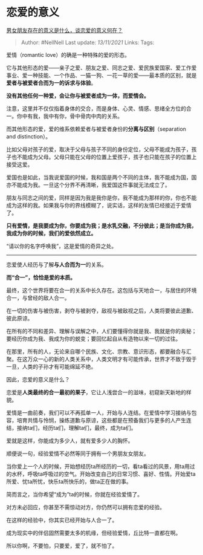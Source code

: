 # 恋爱的意义
[男女朋友存在的意义是什么，谈恋爱的意义何在？](https://www.zhihu.com/question/61467321/answer/2219718904)

> Author: #NellNell 
Last update: *13/11/2021* 
Links:
Tags:   
  

爱情（romantic love）的确是一种特殊的爱的形态。

它与其他形态的爱——亲子之爱、朋友之爱、同志之爱、爱民族爱国家、爱工作爱事业、爱一种技能、一个作品、一猫一狗、一花一草的爱——最本质的区别，就是**爱者与被爱者合而为一的诉求与体验**。

**没有其他任何一种爱，会让你与被爱者成为一体，而爱情会。**

注意，这里并不仅仅指着身体的交合，而是身体、心灵、情感、思绪全方位的合一。你中有我，我中有你，骨中骨肉中肉的关系。

而其他形态的爱，爱的维系依赖爱者与被爱者身份的**分离与区别**（separation and distinction）。

比如父母对孩子的爱，取决于父母与孩子不同的身份定位，父母不能成为孩子，孩子也不能成为父母。父母只能在父母的位置上爱孩子，孩子也只能在孩子的位置上接受这爱。

爱国也是如此，当我说爱国的时候，我和国是两个不同的主体，我不能成为国，国亦不能成为我。一旦这个分界不再清晰，我爱国这件事就无法成立了。

朋友与同志之间的爱，同样是因为我是我你是你，我不能成为那样的你，你也不能成为这样的我。如果我与你的界线模糊了，说实话，这样的友情已经接近于爱情了。

**只有爱情，是我要成为你，你要成为我；是水乳交融，不分彼此；是当你成为我，我成为你的时候，我们的爱依然成立。**

“请以你的名字呼唤我”，这是爱情的奇异之处。

---

恋爱使人经历与了解**与人合而为一**的关系。

**而“合一”，恰恰是爱的本质。**

最终，这个世界将要在合一的关系中长久存在。这包括与天地合一，与居住的环境合一，与曾经的敌人合一。

在一切的伤害与被伤害，剥夺与被剥夺，敌视与被敌视之后，人类将要彼此道歉、彼此原谅。

在所有的不同和差异、理解与误解之中，人们要懂得你就是我、我就是你的奥秘；要经历你成为我、我成为你的蜕变；要回忆起自从有造物以来一切的过往。

在那里，所有的人，无论来自哪个民族、文化、宗教、意识形态，都要融合与汇聚。在这万众一心的新的人类关系中，人类文明才有可能传承，世界才不致于毁于一旦，人类的子孙才有可能绵延不绝。

因此，恋爱的意义是什么？

恋爱是**人类最终的合一最初的果子**，它让人浅尝合一的滋味，初窥新天新地的样貌。

爱情是一曲前奏，我们可以不再孤单一人，开始与人连结。在爱情中学习接纳与包容，培育共情与怜悯，操练道歉与原谅，这些都是在预备我们与更多的人产生连结，接纳ta们，经历ta们，理解ta们，最终，成为ta们。

爱就是这样，你能成为多少人，就有爱多少人的胸怀。

顺便说一句，经验爱情不必然等同于拥有一个男朋友女朋友。

当你爱上一个人的时候，开始想经历ta所经历的一切，看ta看过的风景，用ta用过的水杯，呼吸ta呼吸过的空气。开始改变自己的日常习惯、喜好、性情。开始爱ta所爱、忧ta所忧，快乐ta所快乐的，做ta正在做的事。

简而言之，当你希望“成为”ta的时候，你就在经验爱情了。

对方未必回应，你甚至不需惊动对方，你仍然可以拥有恋爱的经验。

在这样的经验中，你其实已经开始与人合一了。

成为现实中的伴侣固然需要太多的机缘，但经验爱情，丘比特一直都在啊。

所以你啊，不要怕，只要爱，爱了，就不怕了。